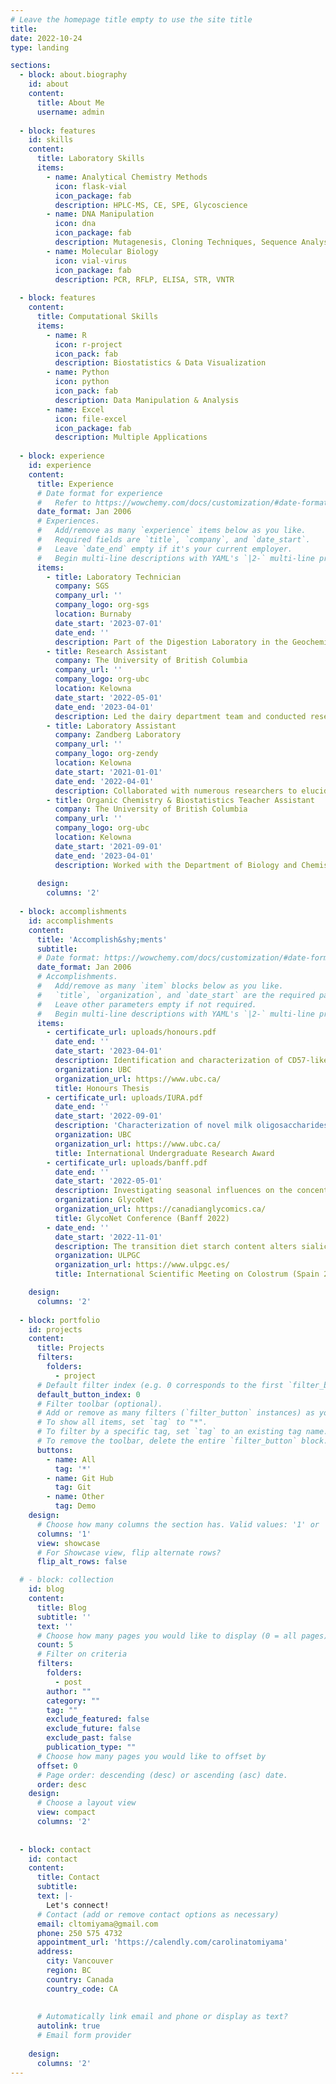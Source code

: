 ```yaml
---
# Leave the homepage title empty to use the site title
title:
date: 2022-10-24
type: landing

sections:
  - block: about.biography
    id: about
    content:
      title: About Me
      username: admin
    
  - block: features
    id: skills
    content:
      title: Laboratory Skills
      items:
        - name: Analytical Chemistry Methods
          icon: flask-vial
          icon_package: fab
          description: HPLC-MS, CE, SPE, Glycoscience
        - name: DNA Manipulation
          icon: dna
          icon_package: fab
          description: Mutagenesis, Cloning Techniques, Sequence Analysis
        - name: Molecular Biology
          icon: vial-virus
          icon_package: fab
          description: PCR, RFLP, ELISA, STR, VNTR
    
  - block: features
    content:
      title: Computational Skills
      items:
        - name: R
          icon: r-project
          icon_pack: fab
          description: Biostatistics & Data Visualization
        - name: Python
          icon: python
          icon_pack: fab
          description: Data Manipulation & Analysis
        - name: Excel
          icon: file-excel
          icon_package: fab
          description: Multiple Applications
    
  - block: experience
    id: experience
    content:
      title: Experience
      # Date format for experience
      #   Refer to https://wowchemy.com/docs/customization/#date-format
      date_format: Jan 2006
      # Experiences.
      #   Add/remove as many `experience` items below as you like.
      #   Required fields are `title`, `company`, and `date_start`.
      #   Leave `date_end` empty if it's your current employer.
      #   Begin multi-line descriptions with YAML's `|2-` multi-line prefix.
      items:
        - title: Laboratory Technician
          company: SGS
          company_url: ''
          company_logo: org-sgs
          location: Burnaby
          date_start: '2023-07-01'
          date_end: ''
          description: Part of the Digestion Laboratory in the Geochemistry Department.
        - title: Research Assistant
          company: The University of British Columbia
          company_url: ''
          company_logo: org-ubc
          location: Kelowna
          date_start: '2022-05-01'
          date_end: '2023-04-01'
          description: Led the dairy department team and conducted research projects aiming at the characterization of milk oligosaccharides.
        - title: Laboratory Assistant
          company: Zandberg Laboratory
          company_url: ''
          company_logo: org-zendy
          location: Kelowna
          date_start: '2021-01-01'
          date_end: '2022-04-01'
          description: Collaborated with numerous researchers to elucidate milk's glycobiology to improve infant nutrition.
        - title: Organic Chemistry & Biostatistics Teacher Assistant
          company: The University of British Columbia
          company_url: ''
          company_logo: org-ubc
          location: Kelowna
          date_start: '2021-09-01'
          date_end: '2023-04-01'
          description: Worked with the Department of Biology and Chemistry to support UBCO students’ learning and achievements.
    
      design:
        columns: '2'
    
  - block: accomplishments
    id: accomplishments
    content:
      title: 'Accomplish&shy;ments'
      subtitle:
      # Date format: https://wowchemy.com/docs/customization/#date-format
      date_format: Jan 2006
      # Accomplishments.
      #   Add/remove as many `item` blocks below as you like.
      #   `title`, `organization`, and `date_start` are the required parameters.
      #   Leave other parameters empty if not required.
      #   Begin multi-line descriptions with YAML's `|2-` multi-line prefix.
      items:
        - certificate_url: uploads/honours.pdf
          date_end: ''
          date_start: '2023-04-01'
          description: Identification and characterization of CD57-like oligosaccharides in human milk.
          organization: UBC
          organization_url: https://www.ubc.ca/
          title: Honours Thesis
        - certificate_url: uploads/IURA.pdf
          date_end: ''
          date_start: '2022-09-01'
          description: 'Characterization of novel milk oligosaccharides: A Qualitative Analysis across species.'
          organization: UBC
          organization_url: https://www.ubc.ca/
          title: International Undergraduate Research Award
        - certificate_url: uploads/banff.pdf
          date_end: ''
          date_start: '2022-05-01'
          description: Investigating seasonal influences on the concentrations of bioactive milk glycans and sialic acid in dairy cows.
          organization: GlycoNet
          organization_url: https://canadianglycomics.ca/
          title: GlycoNet Conference (Banff 2022)
        - date_end: ''
          date_start: '2022-11-01'
          description: The transition diet starch content alters sialic acid concentrations and profiles in colostrum and transition milk of Holstein dairy cattle.
          organization: ULPGC
          organization_url: https://www.ulpgc.es/
          title: International Scientific Meeting on Colostrum (Spain 2022)

    design:
      columns: '2'
    
  - block: portfolio
    id: projects
    content:
      title: Projects
      filters:
        folders:
          - project
      # Default filter index (e.g. 0 corresponds to the first `filter_button` instance below).
      default_button_index: 0
      # Filter toolbar (optional).
      # Add or remove as many filters (`filter_button` instances) as you like.
      # To show all items, set `tag` to "*".
      # To filter by a specific tag, set `tag` to an existing tag name.
      # To remove the toolbar, delete the entire `filter_button` block.
      buttons:
        - name: All
          tag: '*'
        - name: Git Hub
          tag: Git
        - name: Other
          tag: Demo
    design:
      # Choose how many columns the section has. Valid values: '1' or '2'.
      columns: '1'
      view: showcase
      # For Showcase view, flip alternate rows?
      flip_alt_rows: false

  # - block: collection
    id: blog
    content:
      title: Blog
      subtitle: ''
      text: ''
      # Choose how many pages you would like to display (0 = all pages)
      count: 5
      # Filter on criteria
      filters:
        folders:
          - post
        author: ""
        category: ""
        tag: ""
        exclude_featured: false
        exclude_future: false
        exclude_past: false
        publication_type: ""
      # Choose how many pages you would like to offset by
      offset: 0
      # Page order: descending (desc) or ascending (asc) date.
      order: desc
    design:
      # Choose a layout view
      view: compact
      columns: '2'
    
  
  - block: contact
    id: contact
    content:
      title: Contact
      subtitle:
      text: |-
        Let's connect!
      # Contact (add or remove contact options as necessary)
      email: cltomiyama@gmail.com
      phone: 250 575 4732
      appointment_url: 'https://calendly.com/carolinatomiyama'
      address:
        city: Vancouver
        region: BC
        country: Canada
        country_code: CA
    
    
      # Automatically link email and phone or display as text?
      autolink: true
      # Email form provider
     
    design:
      columns: '2'
---
```

